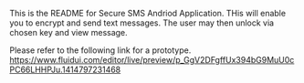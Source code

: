 This is the README for Secure SMS Andriod Application.
THis will enable you to encrypt and send text messages.  The user may then unlock via chosen key and view message.

Please refer to the following link for a prototype.  
https://www.fluidui.com/editor/live/preview/p_GgV2DFgffUx394bG9MuU0cPC66LHHPJu.1414797231468